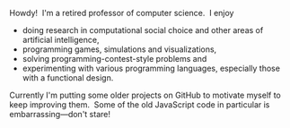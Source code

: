 Howdy!&nbsp;
I'm a retired professor of computer science.&nbsp;
I enjoy
- doing research in computational social choice and other areas of artificial intelligence,
- programming games, simulations and visualizations,
- solving programming-contest-style problems and
- experimenting with various programming languages, especially those with a functional design.

Currently I'm putting some older projects on GitHub to motivate myself to keep improving them.&nbsp;
Some of the old JavaScript code in particular is embarrassing&mdash;don't stare!

